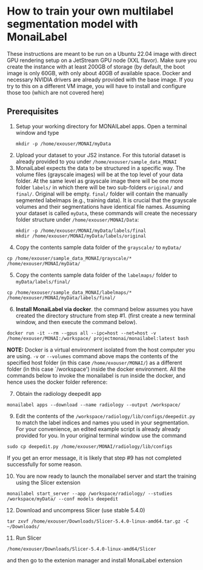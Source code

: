 # How to train your own multilabel segmentation model with MonaiLabel

These instructions are meant to be run on a Ubuntu 22.04 image with direct GPU rendering setup on a JetStream GPU node (XXL flavor). Make sure you create the instance with at least 200GB of storage (by default, the boot image is only 60GB, with only about 40GB of available space. Docker and necessary NVIDIA drivers are already provided with the base image. If you try to this on a different VM image, you will have to install and configure those too (which are not covered here)

## Prerequisites
1. Setup your working directory for MONAILabel apps. 
   Open a terminal window and type
   ```
   mkdir -p /home/exouser/MONAI/myData
   ```
2. Upload your dataset to your JS2 instance. For this tutorial dataset is already provided to you under
   `/home/exouser/sample_data_MONAI`
3. MonaiLabel expects the data to be structured in a specific way. The volume files (grayscale images) will be at the top level of your data folder. At the same level as grayscale image there will be one more folder `labels/` in which there will be two sub-folders `original/` and `final/`. Original will be empty. `final/` folder will contain the manually segmented labelmaps (e.g., training data). It is crucial that the grayscale volumes and their segmentations have identical file names. Assuming your dataset is called ```myData```, these commands will create the necessary folder structure under `/home/exouser/MONAI/Data`:
   ```
   mkdir -p /home/exouser/MONAI/myData/labels/final
   mkdir /home/exouser/MONAI/myData/labels/original
   ```
4. Copy the contents sample data folder of the `grayscale/` to `myData/`
```
cp /home/exouser/sample_data_MONAI/grayscale/* /home/exouser/MONAI/myData/
```
5. Copy the contents sample data folder of the `labelmaps/` folder to `myData/labels/final/`
```
cp /home/exouser/sample_data_MONAI/labelmaps/* /home/exouser/MONAI/myData/labels/final/
```

6. **Install MonaiLabel via docker**. the command below assumes you have created the directory structure from step #1. (first create a new terminal window, and then execute the command below). 

```
docker run -it --rm --gpus all --ipc=host --net=host -v /home/exouser/MONAI:/workspace/ projectmonai/monailabel:latest bash
```
**NOTE:** Docker is a virtual environment isolated from the host computer you are using. `-v` or `--volumes` command above maps the contents of the specified host folder (in this case `/home/exouser/MONAI/`) as a different folder (in this case `/workspace') inside the docker environment. All the commands below to invoke the monailabel is run inside the docker, and hence uses the docker folder reference:

7. Obtain the radiology deepedit app
```
monailabel apps --download --name radiology --output /workspace/
```
9. Edit the contents of the `/workspace/radiology/lib/configs/deepedit.py` to match the label indices and names you used in your segmentation. For your convenience, an edited example script is already already provided for you. In your original terminal window use the command
```
sudo cp deepedit.py /home/exouser/MONAI/radiology/lib/configs
```

If you get an error message, it is likely that step #9 has not completed successfully for some reason.
 
10. You are now ready to launch the monailabel server and start the training using the Slicer extension
```
monailabel start_server --app /workspace/radiology/ --studies /workspace/myData/ --conf models deepedit
```

12. Download and uncompress Slicer (use stable 5.4.0)
```
tar zxvf /home/exouser/Downloads/Slicer-5.4.0-linux-amd64.tar.gz -C ~/Downloads/
```
11. Run Slicer
```
/home/exouser/Downloads/Slicer-5.4.0-linux-amd64/Slicer
```
and then go to the extenion manager and install MonaiLabel extension 
